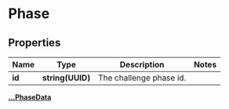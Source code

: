 # Phase

## Properties

Name | Type | Description | Notes
------------ | ------------- | ------------- | -------------
**id** | **string(UUID)** | The challenge phase id. | 
[**...PhaseData**](PhaseData.md)
